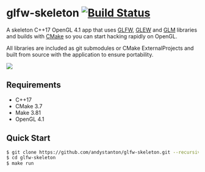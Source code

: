 # glfw-skeleton [![Build Status](https://travis-ci.org/andystanton/glfw-skeleton.svg?branch=master)](https://travis-ci.org/andystanton/glfw-skeleton)

A skeleton C++17 OpenGL 4.1 app that uses [GLFW](http://www.glfw.org), [GLEW](http://glew.sourceforge.net/) and [GLM](http://glm.g-truc.net/) libraries and builds with [CMake](http://www.cmake.org/) so you can start hacking rapidly on OpenGL.

All libraries are included as git submodules or CMake ExternalProjects and built from source with the application to ensure portability.

![](http://andystanton.github.io/glfw-skeleton/images/content/4.0/glfw-skeleton.png)

## Requirements

* C++17
* CMake 3.7
* Make 3.81
* OpenGL 4.1

## Quick Start

```sh
$ git clone https://github.com/andystanton/glfw-skeleton.git --recursive
$ cd glfw-skeleton
$ make run
```
